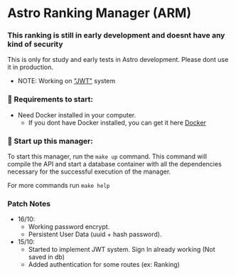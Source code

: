 # Astro Ranking Manager (ARM)

### This ranking is still in early development and doesnt have any kind of security

This is only for study and early tests in Astro development.
Please dont use it in production.

- NOTE: Working on ["JWT"](https://jwt.io/) system

### 🚧 Requirements to start:

- Need Docker installed in your computer.
  - If you dont have Docker installed, you can get it here [Docker](https://www.docker.com/products/docker-desktop/)

### 🚧 Start up this manager:

To start this manager, run the `make up` command. This command will compile the API and start a database container with all the dependencies necessary for the successful execution of the manager.

For more commands run `make help`

### Patch Notes

- 16/10:
  - Working password encrypt.
  - Persistent User Data (uuid + hash password).
- 15/10:
  - Started to implement JWT system. Sign In already working (Not saved in db)
  - Added authentication for some routes (ex: Ranking)
